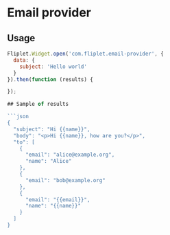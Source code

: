 # Email provider

## Usage

```js
Fliplet.Widget.open('com.fliplet.email-provider', {
  data: {
    subject: 'Hello world'
  }
}).then(function (results) {

});

## Sample of results

```json
{
  "subject": "Hi {{name}}",
  "body": "<p>Hi {{name}}, how are you?</p>",
  "to": [
    {
      "email": "alice@example.org",
      "name": "Alice"
    },
    {
      "email": "bob@example.org"
    },
    {
      "email": "{{email}}",
      "name": "{{name}}"
    }
  ]
}
```